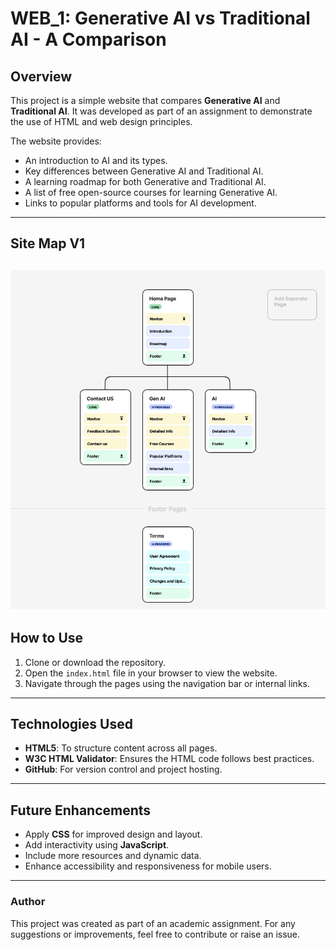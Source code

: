 # WEB_1: Generative AI vs Traditional AI - A Comparison

## Overview
This project is a simple website that compares **Generative AI** and **Traditional AI**. It was developed as part of an assignment to demonstrate the use of HTML and web design principles.

The website provides:
- An introduction to AI and its types.
- Key differences between Generative AI and Traditional AI.
- A learning roadmap for both Generative and Traditional AI.
- A list of free open-source courses for learning Generative AI.
- Links to popular platforms and tools for AI development.

---
## Site Map V1
![My Local Image](Image/Site_Map_V1.png)
---

## How to Use
1. Clone or download the repository.
2. Open the `index.html` file in your browser to view the website.
3. Navigate through the pages using the navigation bar or internal links.

---

## Technologies Used
- **HTML5**: To structure content across all pages.
- **W3C HTML Validator**: Ensures the HTML code follows best practices.
- **GitHub**: For version control and project hosting.

---

## Future Enhancements
- Apply **CSS** for improved design and layout.
- Add interactivity using **JavaScript**.
- Include more resources and dynamic data.
- Enhance accessibility and responsiveness for mobile users.

---

### Author
This project was created as part of an academic assignment. For any suggestions or improvements, feel free to contribute or raise an issue.
